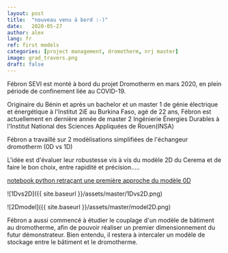 ```yaml
---
layout: post
title:  "nouveau venu à bord :-)"
date:   2020-05-27
author: alex
lang: fr
ref: first models
categories: [project management, dromotherm, nrj master]
image: grad_travers.png
draft: false
---
```


Fébron SEVI est monté à bord du projet Dromotherm en mars 2020, en plein période de confinement liée au COVID-19. 

Originaire du Bénin et après un bachelor et un master 1 de génie électrique et énergétique à l'Institut 2iE au Burkina Faso, agé de 22 ans, Fébron est actuellement 
en dernière année de master 2 Ingénierie Énergies Durables à l'Institut National des Sciences Appliquées de Rouen(INSA)

Fébron a travaillé sur 2 modèlisations simplifiées de l'échangeur dromotherm (0D vs 1D)

L'idée est d'évaluer leur robustesse vis à vis du modèle 2D du Cerema et de faire le bon choix, entre rapidité et précision.....

[notebook python retraçant une première approche du modèle 0D](https://github.com/seviprince/dromotherm/blob/master/Modelisation%200D.ipynb)

![1Dvs2D]({{ site.baseurl }}/assets/master/1Dvs2D.png)

![2Dmodel]({{ site.baseurl }}/assets/master/model2D.png)

Fébron a aussi commencé à étudier le couplage d'un modèle de bâtiment au dromotherme, afin de pouvoir réaliser un premier 
dimensionnement du futur démonstrateur. Bien entendu, il restera à intercaler un modèle de stockage entre le bâtiment et 
le dromotherme.
